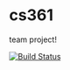 # cs361
team project!


[![Build Status](https://travis-ci.org/yourguyphil/cs361.svg?branch=master)](https://travis-ci.org/yourguyphil/cs361)
